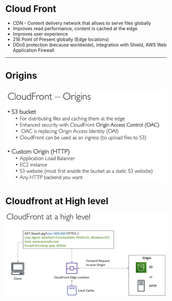 # Cloud Front
* CDN - Content delivery network that allows to serve files globally
* Improves read performance, content is cached at the edge
* Improves user experience
* 216 Point of Present globally (Edge locations)
* DDoS protection (because worldwide), integration with Shield, AWS Web Application Firewall
------
# Origins
![picture](imgs/01-origins.jpg)
------
# Cloudfront at High level
![picture](imgs/01-high-level-overview.jpg)